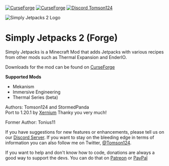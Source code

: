 [![CurseForge]( https://cf.way2muchnoise.eu/full_251792_downloads.svg)](https://www.curseforge.com/minecraft/mc-mods/simply-jetpacks-2)
[![CurseForge](https://cf.way2muchnoise.eu/versions/251792.svg)](https://www.curseforge.com/minecraft/mc-mods/simply-jetpacks-2)
[![Discord Tomson124](https://img.shields.io/badge/Discord-Tomson124-738bd7.svg?style=flat-square)](https://discord.gg/CcbJjRh)

![Simply Jetpacks 2 Logo](https://raw.githubusercontent.com/Tomson124/SimplyJetpacks2/1.16/src/main/resources/logo.png "Simply Jetpacks 2 Logo")

# Simply Jetpacks 2 (Forge)

Simply Jetpacks is a Minecraft Mod that adds Jetpacks with various recipes from other mods such as Thermal Expansion and EnderIO.

Downloads for the mod can be found on [CurseForge](https://www.curseforge.com/minecraft/mc-mods/simply-jetpacks-2 "CurseForge - Simply Jetpacks 2")

**Supported Mods**
- Mekanism
- Immersive Engineering
- Thermal Series (beta)

Authors: Tomson124 and StormedPanda  
Port to 1.20.1 by [Xernium](https://github.com/Xernium) Thanky you very much!

Former Author: Tonius11

If you have suggestions for new features or enhancements, please tell us on our [Discord Server](https://discord.gg/CcbJjRh "Tomson124 Discord").
If you want to stay on the bleeding edge in terms of information you can also follow me on Twitter, [@Tomson124](https://twitter.com/Tomson124 "Tomson124 Twitter").

If you want to help and don't know how to code, donations are always a good way to support the devs.
You can do that on [Patreon](https://www.patreon.com/Tomson124 "Tomson124 Patreon") or [PayPal](https://www.paypal.me/Tomson124 "Tomson124 PayPal")
